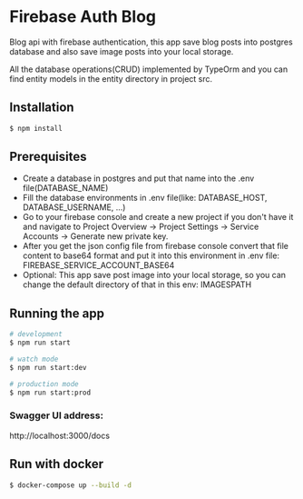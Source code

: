 # Firebase Auth Blog

Blog api with firebase authentication, this app save blog posts into postgres database and also save image posts into your local storage.
</n>

All the database operations(CRUD) implemented by TypeOrm and you can find entity models in the entity directory in project src.

## Installation

```bash
$ npm install
```

## Prerequisites

- Create a database in postgres and put that name into the .env file(DATABASE_NAME)
- Fill the database environments in .env file(like: DATABASE_HOST, DATABASE_USERNAME, ...)
- Go to your firebase console and create a new project if you don't have it and navigate to Project Overview → Project Settings → Service Accounts → Generate new private key.
- After you get the json config file from firebase console convert that file content to base64 format and put it into this environment in .env file:
  FIREBASE_SERVICE_ACCOUNT_BASE64
- Optional: This app save post image into your local storage, so you can change the default directory of that in this env:
  IMAGESPATH

## Running the app

```bash
# development
$ npm run start

# watch mode
$ npm run start:dev

# production mode
$ npm run start:prod
```

### Swagger UI address:

http://localhost:3000/docs
</n>
</n>

## Run with docker

```bash
$ docker-compose up --build -d
```
